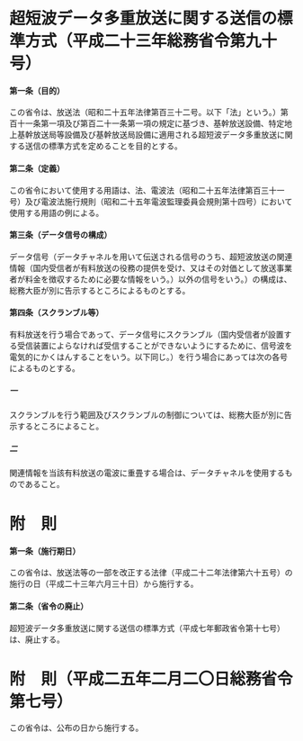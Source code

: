 # 超短波データ多重放送に関する送信の標準方式（平成二十三年総務省令第九十号）
#### 第一条（目的）
この省令は、放送法（昭和二十五年法律第百三十二号。以下「法」という。）第百十一条第一項及び第百二十一条第一項の規定に基づき、基幹放送設備、特定地上基幹放送局等設備及び基幹放送局設備に適用される超短波データ多重放送に関する送信の標準方式を定めることを目的とする。
#### 第二条（定義）
この省令において使用する用語は、法、電波法（昭和二十五年法律第百三十一号）及び電波法施行規則（昭和二十五年電波監理委員会規則第十四号）において使用する用語の例による。
#### 第三条（データ信号の構成）
データ信号（データチャネルを用いて伝送される信号のうち、超短波放送の関連情報（国内受信者が有料放送の役務の提供を受け、又はその対価として放送事業者が料金を徴収するために必要な情報をいう。）以外の信号をいう。）の構成は、総務大臣が別に告示するところによるものとする。
#### 第四条（スクランブル等）
有料放送を行う場合であって、データ信号にスクランブル（国内受信者が設置する受信装置によらなければ受信することができないようにするために、信号波を電気的にかくはんすることをいう。以下同じ。）を行う場合にあっては次の各号によるものとする。
##### 一
スクランブルを行う範囲及びスクランブルの制御については、総務大臣が別に告示するところによること。
##### 二
関連情報を当該有料放送の電波に重畳する場合は、データチャネルを使用するものであること。
# 附　則
#### 第一条（施行期日）
この省令は、放送法等の一部を改正する法律（平成二十二年法律第六十五号）の施行の日（平成二十三年六月三十日）から施行する。
#### 第二条（省令の廃止）
超短波データ多重放送に関する送信の標準方式（平成七年郵政省令第十七号）は、廃止する。
# 附　則（平成二五年二月二〇日総務省令第七号）
この省令は、公布の日から施行する。
